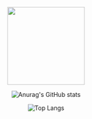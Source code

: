 

<div align=center>
  
 <img src="https://media3.giphy.com/media/l378kTUpHZjgxs5Hi/giphy.gif" width=180></img>
  
![Anurag's GitHub stats](https://github-readme-stats.vercel.app/api?username=mffdsp&theme=dracula&show_icons=true)

![Top Langs](https://github-readme-stats.vercel.app/api/top-langs/?username=mffdsp&theme=dracula&langs_count=11&layout=compact)


</div>
